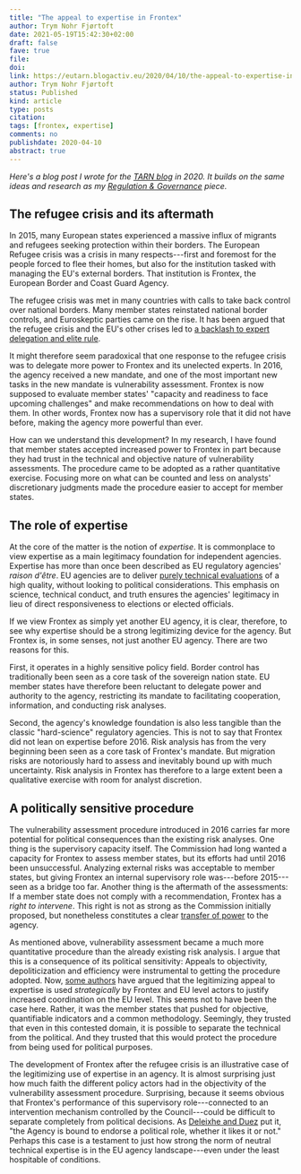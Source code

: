 ```yaml
---
title: "The appeal to expertise in Frontex"
author: Trym Nohr Fjørtoft
date: 2021-05-19T15:42:30+02:00
draft: false
fave: true
file: 
doi: 
link: https://eutarn.blogactiv.eu/2020/04/10/the-appeal-to-expertise-in-frontex/
author: Trym Nohr Fjørtoft
status: Published
kind: article
type: posts
citation: 
tags: [frontex, expertise]
comments: no
publishdate: 2020-04-10
abstract: true
---
```


*Here's a blog post I wrote for the [TARN blog](https://eutarn.blogactiv.eu/2020/04/10/the-appeal-to-expertise-in-frontex/) in 2020. It builds on the same ideas and research as my [Regulation & Governance](/publications/frontex/) piece.*

## The refugee crisis and its aftermath

In 2015, many European states experienced a massive influx of migrants and refugees seeking protection within their borders. The European Refugee crisis was a crisis in many respects---first and foremost for the people forced to flee their homes, but also for the institution tasked with managing the EU's external borders. That institution is Frontex, the European Border and Coast Guard Agency. 

The refugee crisis was met in many countries with calls to take back control over national borders. Many member states reinstated national border controls, and Euroskeptic parties came on the rise. It has been argued that the refugee crisis and the EU's other crises led to [a backlash to expert delegation and elite rule](https://onlinelibrary.wiley.com/doi/abs/10.1111/jcms.12784). 

It might therefore seem paradoxical that one response to the refugee crisis was to delegate more power to Frontex and its unelected experts. In 2016, the agency received a new mandate, and one of the most important new tasks in the new mandate is vulnerability assessment. Frontex is now supposed to evaluate member states' "capacity and readiness to face upcoming challenges" and make recommendations on how to deal with them. In other words, Frontex now has a supervisory role that it did not have before, making the agency more powerful than ever. 

How can we understand this development? In my research, I have found that member states accepted increased power to Frontex in part because they had trust in the technical and objective nature of vulnerability assessments. The procedure came to be adopted as a rather quantitative exercise. Focusing more on what can be counted and less on analysts' discretionary judgments made the procedure easier to accept for member states.

## The role of expertise

At the core of the matter is the notion of *expertise*. It is commonplace to view expertise as a main legitimacy foundation for independent agencies. Expertise has more than once been described as EU regulatory agencies' *raison d'être*. EU agencies are to deliver [purely technical evaluations](https://eur-lex.europa.eu/LexUriServ/LexUriServ.do?uri=COM:2002:0718:FIN:EN:PDF) of a high quality, without looking to political considerations. This emphasis on science, technical conduct, and truth ensures the agencies' legitimacy in lieu of direct responsiveness to elections or elected officials.

If we view Frontex as simply yet another EU agency, it is clear, therefore, to see why expertise should be a strong legitimizing device for the agency. But Frontex is, in some senses, not just another EU agency. There are two reasons for this.

First, it operates in a highly sensitive policy field. Border control has traditionally been seen as a core task of the sovereign nation state. EU member states have therefore been reluctant to delegate power and authority to the agency, restricting its mandate to facilitating cooperation, information, and conducting risk analyses. 

Second, the agency's knowledge foundation is also less tangible than the classic "hard-science" regulatory agencies. This is not to say that Frontex did not lean on expertise before 2016. Risk analysis has from the very beginning been seen as a core task of Frontex's mandate. But migration risks are notoriously hard to assess and inevitably bound up with much uncertainty. Risk analysis in Frontex has therefore to a large extent been a qualitative exercise with room for analyst discretion.

## A politically sensitive procedure

The vulnerability assessment procedure introduced in 2016 carries far more potential for political consequences than the existing risk analyses. 
One thing is the supervisory capacity itself. The Commission had long wanted a capacity for Frontex to assess member states, but its efforts had until 2016 been unsuccessful. Analyzing external risks was acceptable to member states, but giving Frontex an internal supervisory role was---before 2015---seen as a bridge too far. Another thing is the aftermath of the assessments: If a member state does not comply with a recommendation, Frontex has a *right to intervene*. This right is not as strong as the Commission initially proposed, but nonetheless constitutes a clear [transfer of power](https://doi.org/10.1080/07036337.2019.1665659) to the agency. 

As mentioned above, vulnerability assessment became a much more quantitative procedure than the already existing risk analysis. I argue that this is a consequence of its political sensitivity: Appeals to objectivity, depoliticization and efficiency were instrumental to getting the procedure adopted. Now, [some authors](https://doi.org/10.1080/07036337.2017.1320553) have argued that the legitimizing appeal to expertise is used *strategically* by Frontex and EU level actors to justify increased coordination on the EU level. This seems not to have been the case here. Rather, it was the member states that pushed for objective, quantifiable indicators and a common methodology. Seemingly, they trusted that even in this contested domain, it is possible to separate the technical from the political. And they trusted that this would protect the procedure from being used for political purposes. 

The development of Frontex after the refugee crisis is an illustrative case of the legitimizing use of expertise in an agency. It is almost surprising just how much faith the different policy actors had in the objectivity of the vulnerability assessment procedure. Surprising, because it seems obvious that Frontex's performance of this supervisory role---connected to an intervention mechanism controlled by the Council---could be difficult to separate completely from political decisions. As [Deleixhe and Duez](https://doi.org/10.1080/07036337.2019.1665659) put it, "the Agency is bound to endorse a political role, whether it likes it or not." Perhaps this case is a testament to just how strong the norm of neutral technical expertise is in the EU agency landscape---even under the least hospitable of conditions. 